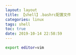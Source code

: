 ```yaml
---
layout: layout
title: 【shell】.bashrc配置文件
categories: linux
tags: shell
toc: true
date: 2019-10-14 22:58:59
---
```


``` bash 
export editor=vim

```
